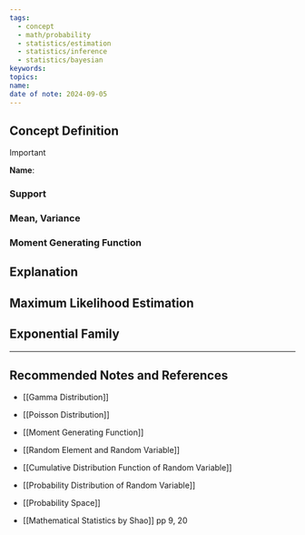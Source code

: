 ```yaml
---
tags:
  - concept
  - math/probability
  - statistics/estimation
  - statistics/inference
  - statistics/bayesian
keywords: 
topics: 
name: 
date of note: 2024-09-05
---
```


## Concept Definition

>[!important]
>**Name**: 


### Support




### Mean, Variance



### Moment Generating Function



## Explanation




## Maximum Likelihood Estimation




## Exponential Family








-----------
##  Recommended Notes and References


- [[Gamma Distribution]]
- [[Poisson Distribution]]


- [[Moment Generating Function]]
- [[Random Element and Random Variable]]
- [[Cumulative Distribution Function of Random Variable]]
- [[Probability Distribution of Random Variable]]
- [[Probability Space]]

- [[Mathematical Statistics by Shao]] pp 9, 20